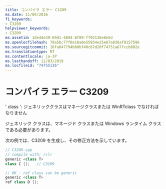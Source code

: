 ```yaml
---
title: コンパイラ エラー C3209
ms.date: 11/04/2016
f1_keywords:
- C3209
helpviewer_keywords:
- C3209
ms.assetid: 1de44e39-69d1-4894-8f89-ff92136e8e5d
ms.openlocfilehash: 79a5bc77f0e18a8e55954e25e67a836af8157596
ms.sourcegitcommit: 16fa847794b60bf40c67d20f74751a67fccb602e
ms.translationtype: MT
ms.contentlocale: ja-JP
ms.lasthandoff: 12/03/2019
ms.locfileid: "74755136"
---
```

# <a name="compiler-error-c3209"></a>コンパイラ エラー C3209

' class ': ジェネリッククラスはマネージクラスまたは WinRTclass でなければなりません

ジェネリック クラスは、マネージド クラスまたは Windows ランタイム クラスである必要があります。

次の例では、C3209 を生成し、その修正方法を示しています。

```cpp
// C3209.cpp
// compile with: /clr
generic <class T>
class C {};   // C3209

// OK - ref class can be generic
generic <class T>
ref class D {};
```
